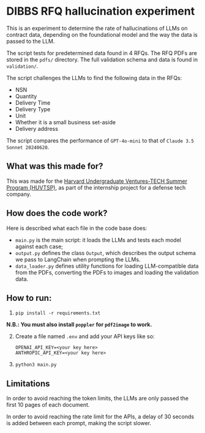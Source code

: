 # DIBBS RFQ hallucination experiment

This is an experiment to determine the rate of hallucinations of LLMs on contract data, depending on the foundational model and the way the data is passed to the LLM.

The script tests for predetermined data found in 4 RFQs. The RFQ PDFs are stored in the `pdfs/` directory. The full validation schema and data is found in `validation/`.

The script challenges the LLMs to find the following data in the RFQs:
- NSN
- Quantity
- Delivery Time
- Delivery Type
- Unit
- Whether it is a small business set-aside
- Delivery address

The script compares the performance of `GPT-4o-mini` to that of `Claude 3.5 Sonnet 20240620`.

## What was this made for?

This was made for the [Harvard Undergraduate Ventures-TECH Summer Program (HUVTSP)](https://tech.seas.harvard.edu/summer), as part of the internship project for a defense tech company.

## How does the code work?

Here is described what each file in the code base does:
- `main.py` is the main script: it loads the LLMs and tests each model against each case;
- `output.py` defines the class `Output`, which describes the output schema we pass to LangChain when prompting the LLMs.
- `data_loader.py` defines utility functions for loading LLM-compatible data from the PDFs, converting the PDFs to images and loading the validation data.

## How to run:

1. `pip install -r requirements.txt`

**N.B.: You must also install `poppler` for `pdf2image` to work.**

2. Create a file named `.env` and add your API keys like so:

    ```
    OPENAI_API_KEY=<your key here>
    ANTHROPIC_API_KEY=<your key here>
    ```

3. `python3 main.py`

## Limitations

In order to avoid reaching the token limits, the LLMs are only passed the first 10 pages of each document.

In order to avoid reaching the rate limit for the APIs, a delay of 30 seconds is added between each prompt, making the script slower.
